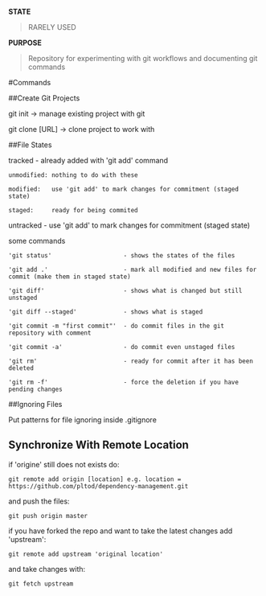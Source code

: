 **STATE**

> RARELY USED


**PURPOSE**


> Repository for experimenting with git workflows and documenting git commands


#Commands

##Create Git Projects

git init 			-> manage existing project with git

git clone [URL]		-> clone project to work with

##File States

tracked - already added with 'git add' command

	unmodified: nothing to do with these

	modified:	use 'git add' to mark changes for commitment (staged state)

	staged:		ready for being commited

	
untracked - use 'git add' to mark changes for commitment (staged state)


some commands

	'git status' 					- shows the states of the files

	'git add .'						- mark all modified and new files for commit (make them in staged state)

	'git diff' 						- shows what is changed but still unstaged

	'git diff --staged' 			- shows what is staged

	'git commit -m "first commit"' 	- do commit files in the git repository with comment

	'git commit -a'					- do commit even unstaged files
	
	'git rm' 						- ready for commit after it has been deleted
	
	'git rm -f'						- force the deletion if you have pending changes
	

##Ignoring Files

Put patterns for file ignoring inside .gitignore

## Synchronize With Remote Location

if 'origine' still does not exists do: 

	git remote add origin [location] e.g. location = https://github.com/pltod/dependency-management.git
	 
and push the files:

	git push origin master

if you have forked the repo and want to take the latest changes add 'upstream':
	
	git remote add upstream 'original location'

and take changes with:
	
	git fetch upstream